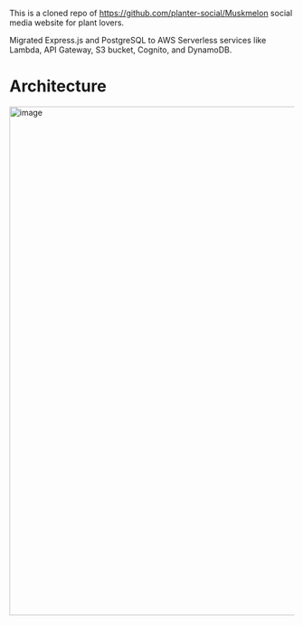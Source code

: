 This is a cloned repo of https://github.com/planter-social/Muskmelon social media website for plant lovers.

Migrated Express.js and PostgreSQL to AWS Serverless services like Lambda, API Gateway, S3 bucket, Cognito, and DynamoDB.

# Architecture
<img width="900" alt="image" src="https://github.com/user-attachments/assets/2917135d-36d5-4631-b139-a3f09374a483">

